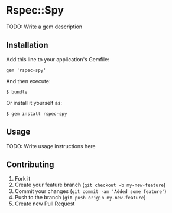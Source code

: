# Rspec::Spy

TODO: Write a gem description

## Installation

Add this line to your application's Gemfile:

    gem 'rspec-spy'

And then execute:

    $ bundle

Or install it yourself as:

    $ gem install rspec-spy

## Usage

TODO: Write usage instructions here

## Contributing

1. Fork it
2. Create your feature branch (`git checkout -b my-new-feature`)
3. Commit your changes (`git commit -am 'Added some feature'`)
4. Push to the branch (`git push origin my-new-feature`)
5. Create new Pull Request
